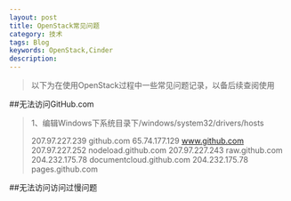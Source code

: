 ```yaml
---
layout: post
title: OpenStack常见问题
category: 技术
tags: Blog
keywords: OpenStack,Cinder
description: 
---
```


>以下为在使用OpenStack过程中一些常见问题记录，以备后续查阅使用

##无法访问GitHub.com
> 1、编辑Windows下系统目录下/windows/system32/drivers/hosts
> 
> 207.97.227.239 github.com 
> 65.74.177.129 www.github.com 
> 207.97.227.252 nodeload.github.com 
> 207.97.227.243 raw.github.com
> 204.232.175.78 documentcloud.github.com
> 204.232.175.78 pages.github.com

##无法访问访问过慢问题
